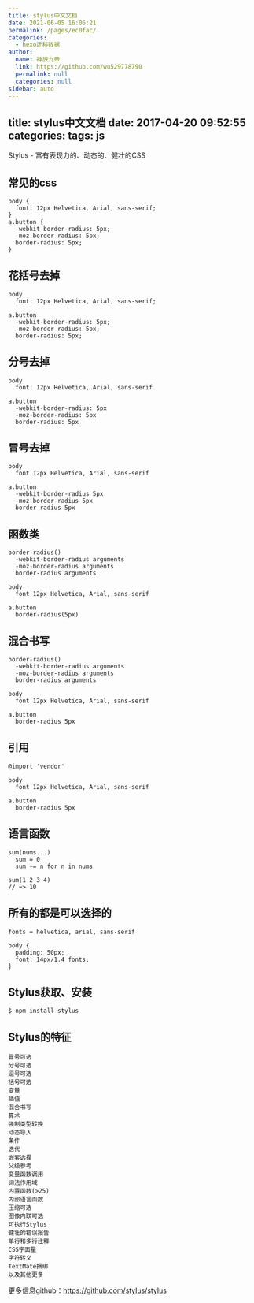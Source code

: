 ```yaml
---
title: stylus中文文档
date: 2021-06-05 16:06:21
permalink: /pages/ec0fac/
categories: 
  - hexo迁移数据
author: 
  name: 神族九帝
  link: https://github.com/wu529778790
  permalink: null
  categories: null
sidebar: auto
---
```

title: stylus中文文档
date: 2017-04-20 09:52:55
categories:
tags: js
---


Stylus - 富有表现力的、动态的、健壮的CSS

<!--more-->

## 常见的css

    body {
      font: 12px Helvetica, Arial, sans-serif;
    }
    a.button {
      -webkit-border-radius: 5px;
      -moz-border-radius: 5px;
      border-radius: 5px;
    }

## 花括号去掉

    body
      font: 12px Helvetica, Arial, sans-serif;
      
    a.button
      -webkit-border-radius: 5px;
      -moz-border-radius: 5px;
      border-radius: 5px;

## 分号去掉

    body
      font: 12px Helvetica, Arial, sans-serif
      
    a.button
      -webkit-border-radius: 5px
      -moz-border-radius: 5px
      border-radius: 5px


## 冒号去掉

    body
      font 12px Helvetica, Arial, sans-serif
      
    a.button
      -webkit-border-radius 5px
      -moz-border-radius 5px
      border-radius 5px

## 函数类

    border-radius()
      -webkit-border-radius arguments
      -moz-border-radius arguments
      border-radius arguments
      
    body
      font 12px Helvetica, Arial, sans-serif
      
    a.button
      border-radius(5px)

## 混合书写

    border-radius()
      -webkit-border-radius arguments
      -moz-border-radius arguments
      border-radius arguments
      
    body
      font 12px Helvetica, Arial, sans-serif
      
    a.button
      border-radius 5px

## 引用

    @import 'vendor'

    body
      font 12px Helvetica, Arial, sans-serif
      
    a.button
      border-radius 5px

## 语言函数

    sum(nums...)
      sum = 0
      sum += n for n in nums
      
    sum(1 2 3 4)
    // => 10

## 所有的都是可以选择的

    fonts = helvetica, arial, sans-serif

    body {
      padding: 50px;
      font: 14px/1.4 fonts;
    }

## Stylus获取、安装

    $ npm install stylus

## Stylus的特征

    冒号可选
    分号可选
    逗号可选
    括号可选
    变量
    插值
    混合书写
    算术
    强制类型转换
    动态导入
    条件
    迭代
    嵌套选择
    父级参考
    变量函数调用
    词法作用域
    内置函数(>25)
    内部语言函数
    压缩可选
    图像内联可选
    可执行Stylus
    健壮的错误报告
    单行和多行注释
    CSS字面量
    字符转义
    TextMate捆绑
    以及其他更多

更多信息github：https://github.com/stylus/stylus